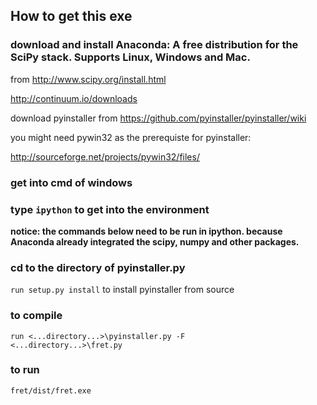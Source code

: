 ## How to get this exe

### download and install Anaconda: A free distribution for the SciPy stack. Supports Linux, Windows and Mac.


from
http://www.scipy.org/install.html


http://continuum.io/downloads


download pyinstaller from
https://github.com/pyinstaller/pyinstaller/wiki


you might need pywin32 as the prerequiste for pyinstaller:


http://sourceforge.net/projects/pywin32/files/

### get into cmd of windows 


### type <code>ipython</code> to get into the environment 
 
 
<strong>notice: the commands below need to be run in ipython. because Anaconda already integrated the scipy, numpy and other packages.</strong>


### cd to the directory of pyinstaller.py


<code>run setup.py install</code> to install pyinstaller from source


### to compile
<code>run <...directory...>\pyinstaller.py -F <...directory...>\fret.py</code> 


### to run
<code>fret/dist/fret.exe</code> 

